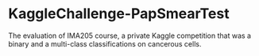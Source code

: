 # KaggleChallenge-PapSmearTest
The evaluation of IMA205 course, a private Kaggle competition that was a binary and a multi-class classifications on cancerous cells.
